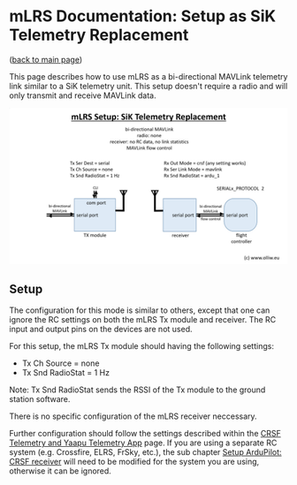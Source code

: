 # mLRS Documentation: Setup as SiK Telemetry Replacement #

([back to main page](../README.md))

This page describes how to use mLRS as a bi-directional MAVLink telemetry link similar to a SiK telemetry unit. This setup doesn't require a radio and will only transmit and receive MAVLink data.

<img src="images/mLRS-docu-setup-sik-telemetry-02.jpg" width="800px">

## Setup

The configuration for this mode is similar to others, except that one can ignore the RC settings on both the mLRS Tx module and receiver.  The RC input and output pins on the devices are not used.

For this setup, the mLRS Tx module should having the following settings:
- Tx Ch Source = none
- Tx Snd RadioStat = 1 Hz

Note: Tx Snd RadioStat sends the RSSI of the Tx module to the ground station software.

There is no specific configuration of the mLRS receiver neccessary. 

Further configuration should follow the settings described within the [CRSF Telemetry and Yaapu Telemetry App](CRSF.md) page. If you are using a separate RC system (e.g. Crossfire, ELRS, FrSky, etc.), the sub chapter [Setup ArduPilot: CRSF receiver](CRSF.md/#crsf-receiver) will need to be modified for the system you are using, otherwise it can be ignored.